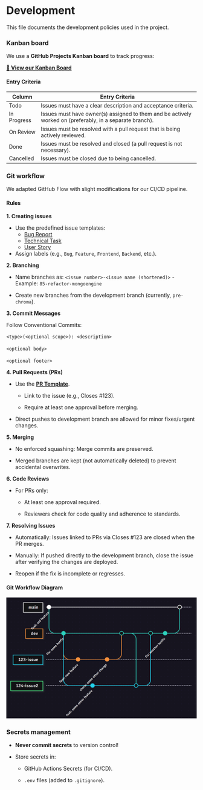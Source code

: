 # Development

This file documents the development policies used in the project.

### Kanban board

We use a **GitHub Projects Kanban board** to track progress:

**[🔗 View our Kanban Board](https://github.com/orgs/Delta-Software-Innopolis/projects/1/views/1)**

#### Entry Criteria

| Column      | Entry Criteria                                                                                           |
| ----------- | -------------------------------------------------------------------------------------------------------- |
| Todo        | Issues must have a clear description and acceptance criteria.                                            |
| In Progress | Issues must have owner(s) assigned to them and be actively worked on (preferably, in a separate branch). |
| On Review   | Issues must be resolved with a pull request that is being actively reviewed.                             |
| Done        | Issues must be resolved and closed (a pull request is not necessary).                                    |
| Cancelled   | Issues must be closed due to being cancelled.                                                            |

### Git workflow

We adapted GitHub Flow with slight modifications for our CI/CD pipeline.

#### Rules

**1. Creating issues**

- Use the predefined issue templates:
  - [Bug Report](https://github.com/Delta-Software-Innopolis/Database-Playground/blob/pre-chroma/.github/ISSUE_TEMPLATE/bug_report.md)
  - [Technical Task](https://github.com/Delta-Software-Innopolis/Database-Playground/blob/pre-chroma/.github/ISSUE_TEMPLATE/technical-task.md)
  - [User Story](https://github.com/Delta-Software-Innopolis/Database-Playground/blob/pre-chroma/.github/ISSUE_TEMPLATE/user-story.md)
- Assign labels (e.g., `Bug`, `Feature`, `Frontend`, `Backend`, etc.).

**2. Branching**

- Name branches as:
  `<issue number>-<issue name (shortened)>` - Example:
  `85-refactor-mongoengine`

- Create new branches from the development branch (currently, `pre-chroma`).

**3. Commit Messages**

Follow Conventional Commits:

```
<type>(<optional scope>): <description>

<optional body>

<optional footer>
```

**4. Pull Requests (PRs)**

- Use the **[PR Template](https://github.com/Delta-Software-Innopolis/Database-Playground/blob/pre-chroma/.github/pull_request_template.md)**.

  - Link to the issue (e.g., Closes #123).

  - Require at least one approval before merging.

- Direct pushes to development branch are allowed for minor fixes/urgent changes.

**5. Merging**

- No enforced squashing: Merge commits are preserved.

- Merged branches are kept (not automatically deleted) to prevent accidental overwrites.

**6. Code Reviews**

- For PRs only:

  - At least one approval required.

  - Reviewers check for code quality and adherence to standards.

**7. Resolving Issues**

- Automatically: Issues linked to PRs via Closes #123 are closed when the PR merges.

- Manually: If pushed directly to the development branch, close the issue after verifying the changes are deployed.

- Reopen if the fix is incomplete or regresses.

#### Git Workflow Diagram

<img src="docs/development/workflow.png">

### Secrets management

- **Never commit secrets** to version control!

- Store secrets in:

  - GitHub Actions Secrets (for CI/CD).

  - `.env` files (added to `.gitignore`).
